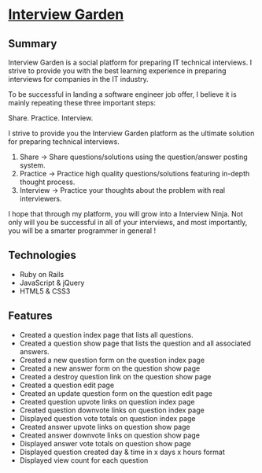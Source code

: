 # [Interview Garden](https://interview-garden.herokuapp.com)

## Summary

Interview Garden is a social platform for preparing IT technical interviews. I strive to provide you with the best learning experience in preparing interviews for companies in the IT industry.

To be successful in landing a software engineer job offer, I believe it is mainly repeating these three important steps:

Share.  Practice.  Interview.

I strive to provide you the Interview Garden platform as the ultimate solution for preparing technical interviews.

1. Share -> Share questions/solutions using the question/answer posting system.
2. Practice -> Practice high quality questions/solutions featuring in-depth thought process.
3. Interview -> Practice your thoughts about the problem with real interviewers.

I hope that through my platform, you will grow into a Interview Ninja. Not only will you be successful in all of your interviews, and most importantly, you will be a smarter programmer in general !

## Technologies

- Ruby on Rails
- JavaScript & jQuery
- HTML5 & CSS3

## Features

- Created a question index page that lists all questions.
- Created a question show page that lists the question and all associated answers.
- Created a new question form on the question index page
- Created a new answer form on the question show page
- Created a destroy question link on the question show page
- Created a question edit page
- Created an update question form on the question edit page
- Created question upvote links on question index page
- Created question downvote links on question index page
- Displayed question vote totals on question index page
- Created answer upvote links on question show page
- Created answer downvote links on question show page
- Displayed answer vote totals on question show page
- Displayed question created day & time in x days x hours format
- Displayed view count for each question
